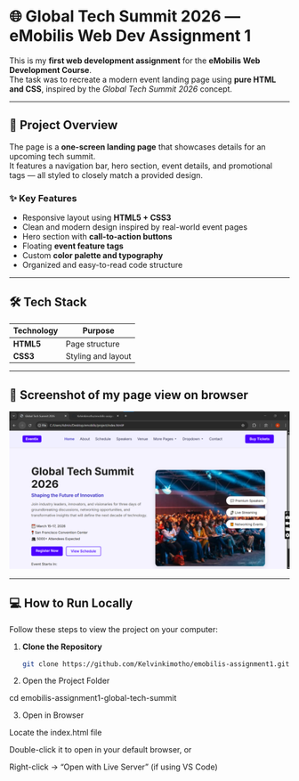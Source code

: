 # 🌐 Global Tech Summit 2026 — eMobilis Web Dev Assignment 1

This is my **first web development assignment** for the **eMobilis Web Development Course**.  
The task was to recreate a modern event landing page using **pure HTML and CSS**, inspired by the *Global Tech Summit 2026* concept.

---

## 🚀 Project Overview

The page is a **one-screen landing page** that showcases details for an upcoming tech summit.  
It features a navigation bar, hero section, event details, and promotional tags — all styled to closely match a provided design.

### ✨ Key Features
- Responsive layout using **HTML5 + CSS3**
- Clean and modern design inspired by real-world event pages
- Hero section with **call-to-action buttons**
- Floating **event feature tags**
- Custom **color palette and typography**
- Organized and easy-to-read code structure

---

## 🛠️ Tech Stack

| Technology | Purpose |
|-------------|----------|
| **HTML5** | Page structure |
| **CSS3** | Styling and layout |

---

## 📸 Screenshot of my page view on browser
![Global Tech Summit Screenshot](assets/screenshot.png)

---

## 💻 How to Run Locally

Follow these steps to view the project on your computer:

1. **Clone the Repository**
   ```bash
   git clone https://github.com/Kelvinkimotho/emobilis-assignment1.git

2. Open the Project Folder

cd emobilis-assignment1-global-tech-summit

3. Open in Browser

Locate the index.html file

Double-click it to open in your default browser, or

Right-click → “Open with Live Server” (if using VS Code)